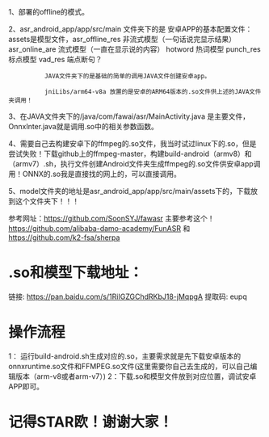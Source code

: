 1、部署的offline的模式。

2、asr_android_app/app/src/main 文件夹下的是 
安卓APP的基本配置文件：assets是模型文件，asr_offline_res 非流式模型（一句话说完显示结果） asr_online_are 流式模型（一直在显示说的内容） hotword 热词模型 punch_res 标点模型 vad_res 端点断句？
 				
		      JAVA文件夹下的是基础的简单的调用JAVA文件创建安卓app。

		      jniLibs/arm64-v8a 放置的是安卓的ARM64版本的.so文件供上述的JAVA文件夹调用！

		      

3、在JAVA文件夹下的/java/com/fawai/asr/MainActivity.java 是主要文件，OnnxInter.java就是调用.so中的相关参数函数。

4、需要自己去构建安卓下的ffmpeg的.so文件，我当时试过linux下的.so，但是尝试失败！下载github上的ffmpeg-master，构建build-android（armv8）和（armv7）.sh，执行文件创建Android文件夹生成ffmpeg的.so文件供安卓app调用！ONNX的.so我是直接找的网上的，可以直接调用。

5、model文件夹的地址是asr_android_app/app/src/main/assets下的，下载放到这个文件夹下！！！



参考网址：https://github.com/SoonSYJ/fawasr 主要参考这个！https://github.com/alibaba-damo-academy/FunASR 和 https://github.com/k2-fsa/sherpa

# .so和模型下载地址：
链接: https://pan.baidu.com/s/1RiIGZGChdRKbJ18-jMqpgA 提取码: eupq  

# 操作流程
1： 运行build-android.sh生成对应的.so，主要需求就是先下载安卓版本的onnxruntime.so文件和FFMPEG.so文件(这里需要你自己去生成的，可以自己编辑版本（arm-v8或者arm-v7）)
2：下载.so和模型文件放到对应位置，调试安卓APP即可。
# 记得STAR欧！谢谢大家！
